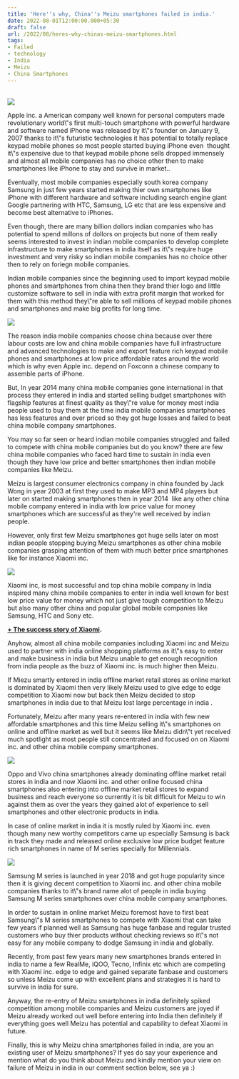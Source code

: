 ```yaml
---
title: 'Here''s why, China''s Meizu smartphones failed in india.'
date: 2022-08-01T12:00:00.000+05:30
draft: false
url: /2022/08/heres-why-chinas-meizu-smartphones.html
tags: 
- Failed
- technology
- India
- Meizu
- China Smartphones
---
```


  
[  
![](https://lh3.googleusercontent.com/-6GxLYFWfp7E/YugoVbAJ8gI/AAAAAAAAM1A/Z67neT_5UEgSAM9F9dmYCdyUUwwtPdvYQCNcBGAsYHQ/s1600/1659381834316748-0.png)  
](https://lh3.googleusercontent.com/-6GxLYFWfp7E/YugoVbAJ8gI/AAAAAAAAM1A/Z67neT_5UEgSAM9F9dmYCdyUUwwtPdvYQCNcBGAsYHQ/s1600/1659381834316748-0.png)  

  

Apple inc. a American company well known for personal computers made revolutionary world\\"s first multi-touch smartphone with powerful hardware and software named iPhone was released by it\\"s founder on January 9, 2007 thanks to it\\"s futuristic technologies it has potential to totally replace keypad mobile phones so most people started buying iPhone even  thought it\\"s expensive due to that keypad mobile phone sells dropped immensely and almost all mobile companies has no choice other then to make smartphones like iPhone to stay and survive in market..

  

Eventually, most mobile companies especially south korea company Samsung in just few years started making thier own smartphones like iPhone with different hardware and software including search engine giant Google partnering with HTC, Samsung, LG etc that are less expensive and become best alternative to iPhones.

  

Even though, there are many billion dollors indian companies who has potential to spend millons of dollors on projects but none of them really seems interested to invest in indian mobile companies to develop complete infrastructure to make smartphones in india itself as it\\"s require huge investment and very risky so indian mobile companies has no choice other then to rely on foriegn mobile companies.

  

Indian mobile companies since the beginning used to import keypad mobile phones and smartphones from china then they brand thier logo and little customize software to sell in india with extra profit margin that worked for them with this method they\\"re able to sell millions of keypad mobile phones and smartphones and make big profits for long time.

  

 ![](https://lh3.googleusercontent.com/-FohBlVcfvlQ/Y1-DG04gyAI/AAAAAAAAOiU/PxfKFzZrtDQA5_rr-mEKeoMq6qhUaf7wgCNcBGAsYHQ/s1600/1667203863979353-0.png) 

  

  

The reason india mobile companies choose china because over there labour costs are low and china mobile companies have full infrastructure and advanced technologies to make and export feature rich keypad mobile phones and smartphones at low price affordable rates around the world which is why even Apple inc. depend on Foxconn a chinese company to assemble parts of iPhone.

  

But, In year 2014 many china mobile companies gone international in that process they entered in india and started selling budget smartphones with flagship features at finest quality as they\\"re value for money most india people used to buy them at the time india mobile companies smartphones has less features and over priced so they got huge losses and failed to beat china mobile company smartphones.

  

You may so far seen or heard indian mobile companies struggled and failed to compete with china mobile companies but do you know? there are few china mobile companies who faced hard time to sustain in india even though they have low price and better smartphones then indian mobile companies like Meizu.

  

Meizu is largest consumer electronics company in china founded by Jack Wong in year 2003 at first they used to make MP3 and MP4 players but later on started making smartphones then in year 2014  like any other china mobile company entered in india with low price value for money smartphones which are successful as they're well received by indian people.

  

However, only first few Meizu smartphones got huge sells later on most indian people stopping buying Meizu smartphones as other china mobile companies grasping attention of them with much better price smartphones like for instance Xiaomi inc.

  

 ![](https://lh3.googleusercontent.com/-JEflzE4cbaA/Y1-DF2fw1aI/AAAAAAAAOiQ/sAC0IRxUNTUM0NcKsDhXG34bmtIJDREwwCNcBGAsYHQ/s1600/1667203860865814-1.png) 

  

  

Xiaomi inc, is most successful and top china mobile company in India inspired many china mobile companies to enter in india well known for best low price value for money which not just give tough competition to Meizu but also many other china and popular global mobile companies like Samsung, HTC and Sony etc.

  

**[\+ The success story of Xiaomi](https://www.techtracker.in/2022/07/the-success-story-of-xiaomi.html).**

  

Anyhow, almost all china mobile companies including Xiaomi inc and Meizu used to partner with india online shopping platforms as it\\"s easy to enter and make business in india but Meizu unable to get enough recognition from india people as the buzz of Xiaomi inc. is much higher then Meizu.

  

If Miezu smartly entered in india offline market retail stores as online market is dominated by Xiaomi then very likely Meizu used to give edge to edge competition to Xiaomi now but back then Meizu decided to stop smartphones in india due to that Meizu lost large percentage in india .

  

Fortunately, Meizu after many years re-entered in india with few new affordable smartphones and this time Meizu selling it\\"s smartphones on online and offline market as well but it seems like Meizu didn\\"t yet received much spotlight as most people still concentrated and focused on on Xiaomi inc. and other china mobile company smartphones.

  

 ![](https://lh3.googleusercontent.com/-vDCegabRfLU/Y1-DFP4OsdI/AAAAAAAAOiM/0qTgHx7im3YhtWTb3Qy9J5WyonmCWQ6uQCNcBGAsYHQ/s1600/1667203857480794-2.png) 

  

  

Oppo and Vivo china smartphones already dominating offline market retail stores in india and now Xiaomi inc. and other online focused china smartphones also entering into offline market retail stores to expand business and reach everyone so currently it is bit difficult for Meizu to win against them as over the years they gained alot of experience to sell smartphones and other electronic products in india.

  

In case of online market in india it is mostly ruled by Xiaomi inc. even though many new worthy competitors came up especially Samsung is back in track they made and released online exclusive low price budget feature rich smartphones in name of M series specially for Millennials.

  

 ![](https://lh3.googleusercontent.com/-btmCjrZISiM/Y1-DEfI3fjI/AAAAAAAAOiI/itn4hhoTmCgpWjmx0SLfqSaE04vdJISjwCNcBGAsYHQ/s1600/1667203853896057-3.png) 

  

  

Samsung M series is launched in year 2018 and got huge popularity since then it is giving decent competition to Xiaomi inc. and other china mobile companies thanks to it\\"s brand name alot of people in india buying Samsung M series smartphones over china mobile company smartphones.

  

In order to sustain in online market Meizu foremost have to first beat Samsung\\"s M series smartphones to compete with Xiaomi that can take few years if planned well as Samsung has huge fanbase and regular trusted customers who buy thier products without checking reviews so it\\"s not easy for any mobile company to dodge Samsung in india and globally.

  

Recently, from past few years many new smartphones brands entered in india to name a few RealMe, iQOO, Tecno, Infinix etc which are competing with Xiaomi inc. edge to edge and gained separate fanbase and customers so unless Meizu come up with excellent plans and strategies it is hard to survive in india for sure.

  

Anyway, the re-entry of Meizu smartphones in india definitely spiked  competition among mobile companies and Meizu customers are joyed if Meizu already worked out well before entering into India then definitely if everything goes well Meizu has potential and capability to defeat Xiaomi in future. 

  

Finally, this is why Meizu china smartphones failed in india, are you an existing user of Meizu smartphones? If yes do say your experience and mention what do you think about Meizu and kindly mention your view on failure of Meizu in india in our comment section below, see ya :)